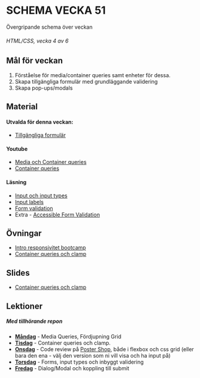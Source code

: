 # SCHEMA VECKA 51
Övergripande schema över veckan

###### HTML/CSS, vecka 4 av 6

## Mål för veckan
1. Förståelse för media/container queries samt enheter för dessa.
2. Skapa tillgängliga formulär med grundläggande validering
3. Skapa pop-ups/modals

## Material
#### Utvalda för denna veckan:
* [Tillgängliga formulär](https://app.pluralsight.com/library/courses/accessibility-keyboard-input-forms/table-of-contents)
#### Youtube
* [Media och Container queries](https://www.youtube.com/watch?v=2rlWBZ17Wes)
* [Container queries](https://www.youtube.com/watch?v=ZSaAHb5dRwQ)
#### Läsning
* [Input och input types](https://developer.mozilla.org/en-US/docs/Web/HTML/Element/input)
* [Input labels](https://css-tricks.com/html-inputs-and-labels-a-love-story/)
* [Form validation](https://developer.mozilla.org/en-US/docs/Learn/Forms/Form_validation)
* Extra - [Accessible Form Validation](https://www.smashingmagazine.com/2023/02/guide-accessible-form-validation/)
## Övningar
* [Intro responsivitet bootcamp]()
* [Container queries och clamp](https://github.com/Lexicon-frontend-2024-2025/ovning-container-queries-clamp/tree/main)
## Slides
* [Container queries och clamp](https://docs.google.com/presentation/d/1sNCPQe_l8dQPUyJz23eTA35cDrWWLmBSdiOR301H83Y/edit?usp=sharing)

## Lektioner
##### Med tillhörande repon
* **[Måndag](https://github.com/Lexicon-frontend-2024-2025/lecture-16-dec)** - Media Queries, Fördjupning Grid  
* **[Tisdag](https://github.com/Lexicon-frontend-2024-2025/lecture-17-dec)** - Container queries och clamp.
* **[Onsdag]()** - Code review på [Poster Shop](https://github.com/Lexicon-frontend-2024-2025/poster-shop), både i flexbox och css grid (eller bara den ena - välj den version som ni vill visa och ha input på)
* **[Torsdag](https://github.com/Lexicon-frontend-2024-2025/lecture-19dec)** - Forms, input types och inbyggt validering
* **[Fredag]()** - Dialog/Modal och koppling till submit
